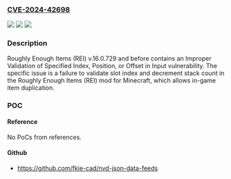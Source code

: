 ### [CVE-2024-42698](https://cve.mitre.org/cgi-bin/cvename.cgi?name=CVE-2024-42698)
![](https://img.shields.io/static/v1?label=Product&message=n%2Fa&color=blue)
![](https://img.shields.io/static/v1?label=Version&message=n%2Fa&color=blue)
![](https://img.shields.io/static/v1?label=Vulnerability&message=n%2Fa&color=brighgreen)

### Description

Roughly Enough Items (REI) v.16.0.729 and before contains an Improper Validation of Specified Index, Position, or Offset in Input vulnerability. The specific issue is a failure to validate slot index and decrement stack count in the Roughly Enough Items (REI) mod for Minecraft, which allows in-game item duplication.

### POC

#### Reference
No PoCs from references.

#### Github
- https://github.com/fkie-cad/nvd-json-data-feeds

